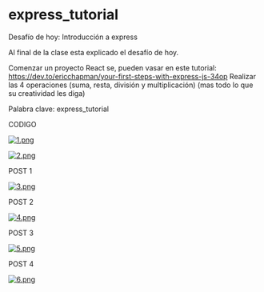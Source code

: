 # express_tutorial

Desafío  de hoy: Introducción a express

 Al final de la clase esta explicado el desafío de hoy. 

 Comenzar un proyecto React se, pueden vasar en este tutorial: https://dev.to/ericchapman/your-first-steps-with-express-js-34op
 Realizar las 4 operaciones (suma, resta, división y multiplicación) (mas todo lo que su creatividad les diga)

  Palabra clave: express_tutorial
  
  CODIGO
  
  [![1.png](https://i.postimg.cc/4NvXgWB5/1.png)](https://postimg.cc/gn0CyH9X)
  
  [![2.png](https://i.postimg.cc/WpgvG9Lv/2.png)](https://postimg.cc/grzQdH2S)
  
  POST 1
  
  [![3.png](https://i.postimg.cc/3JfndTSJ/3.png)](https://postimg.cc/3dpgcPQP)
  
  POST 2
  
  [![4.png](https://i.postimg.cc/V6FF1Q0w/4.png)](https://postimg.cc/XGp5cPg1)
  
  POST 3
  
  [![5.png](https://i.postimg.cc/3NSC4XZb/5.png)](https://postimg.cc/GTDs6sVk)
  
  POST 4
  
  [![6.png](https://i.postimg.cc/26C40ccK/6.png)](https://postimg.cc/VSHr6Rcq)
  
  
  
